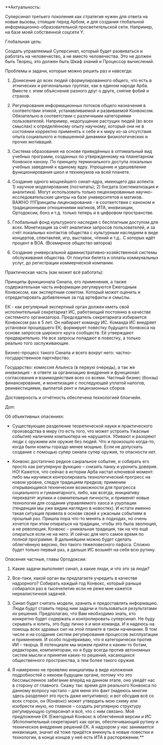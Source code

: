 **Актуальность: 

Суперсинап третьего поколения как стратегия нужен для ответа на новые вызовы, стоящие перед Арбом, и для создания глобальной информационно-образовательной просветительской сети. Например, на базе моей собственной соцсети Y.

  

Глобальная цель:

Создать управляемый Суперсинап, который будет развиваться и работать на человечество, а не вместо человечества. Это не должен быть Творец, это должен быть Шкаф знаний и Процессор вычислений. 

  

Проблемы и задачи, которые можно решить раз и навсегда:

1. Донесение до всех людей сформулированного общего, что есть в этнических и региональных группах, как в едином народе Арба. Вместе с этим объяснение разного друг о друге, снятие фобий и страхов. 
    
2. Регулирование информационных потоков общего назначения в соответствии этикой, устанавливаемой и развиваемой Конвоксом. Обязательно в соответствии с различными категориями пользователей. Например, недопущение растущих людей (во всех смыслах) к определённому опыту научному, который они не в состоянии корректно применять к себе и к миру из-за отсутствия опыта социального и повышенной динамики физиологических и прочих мотиваций.
    
3. Система образования на основе приведённых в оптимальный вид учебных программ, созданных по утвержденному на планетарном Конвоксе канону. По принципу терминального доступа локальных учебных заведений к единому ядру. Упрощение и удешевление функционирования школ и техникумов на всей планете. 
    
4. Создание одного мощнейшего синап-ядра, имеющего два аспекта: 1) научное моделирование (посчитать); 2) бигдата (систематизация и аналитика). Могут использовать только лицензированные научно-исследовательские центры на базе университетов и матиков. ВАЖНО !!!!Принципы лицензирования - в соответствии с каноном и традиционными отношениями матиков, ИТА, инквизиции, Ортодоксии, бонз и т.д. только теперь и в цифровом пространстве. 
    
5. Глобальный фонд культурного наследия с бесплатным доступом для всех. Монетизация за счёт аналитики запросов пользователей, и за счёт локальных контактов общества с культурным наследием в виде концертов, спектаклей, игр, выставок, чтений и т.д.. С которых идёт процент в ВОА. (Всемирное общество авторов)
    
6. Создание универсальной административно-хозяйственной системы обслуживания общества. От покупки билета и оплаты коммунальных услуг, до регистрации коммерческой компании. 
    

  

Практическая часть (как может всё работать):

Принципы функционала Синапа, его применения, а также содержательная часть информации регулируются Ежегодным Конвоксом, как экспертным советом. Который может оценить и отредактировать добавленные за год артефакты и смыслы.

  

ЕК - как регулярный экспертный орган должен иметь свой исполнительный секретариат ИС, работающий постоянно в качестве системного организатора. Председатель секретариата избирается Конвоксом раз в 5 лет. Он набирает команду ИС. Команда ИС внедряет установки прошедшего ЕК; формирует повестку будущего Конвокса на основе запросов широкого круга сообществ. Её утверждают предварительно. Не все запросы попадают в повестку, а только реально того заслуживающие. 

Бизнес-процесс такого Синапа и всего вокруг него: частно-государственное партнёрство. 

Государство: комиссия Альянса (в первую очередь), а так же инквизиция - в ответе за организацию внедрения и функционал согласования и взаимодействия всех со всеми. Частный бизнес (бонзы) финансирование, и монетизация с последующей уплатой налогов, реинвестициями, выплатой рент и лицензионных сборов. 

Достоверность и отчётность обеспечена технологией блокчейн.

  
  
  
  
  

Доп:

Об объективных опасениях:

* Существующее разделение теоретической науки и практического производства в миру (то есть того, что может устроить Ужасные события) наличием компьютера не нарушится. Убивают и разоряют люди с оружием или оружие без людей. Что и произошло когда-то, когда были компы гораздо менее мощные. Если не допускать создание с помощью супер синапа супер оружия, то опасности нет. 

* Конвокс достаточно редкое сакральное событие, и собирать его просто как регулярную функцию – снизить панку и уронить доверие. НО! Кажется, что сейчас в истории Арба настал ключевой момент: либо мы научимся контролировать технологический прогресс на новом уровне, следуя традициям предков; применим открывающиеся технические возможности для прогресса социального и гуманитарного, либо, как всегда, инициативу перехватят жулики и сомнительные личности, и применят новые технологии для создания управляемого хаоса и узурпации (тенденции мы уже видим наглядно в новостях). И кстати именно такая ситуация привела в основе своей к ужасным событиям в прошлый раз. Пришла пора что-то менять в подходах, но очень хочется при этом опираться на традиции, чтобы это была эволюция, а не революция. Конвокс – уникальная традиция, так на что ещё опираться если не на него. И сейчас для него самое время по полной программе. В дальнейшем можно будет сделать облегчённую версию, без такого тяжеловесного пафоса. Сложно будет только первый раз, а дальше ИС возьмёт на себя всю рутину.

  

Опасения частные, главы Ортодоксии:

1. Какие задачи выполняет синап, а какие люди, и что это за люди?

2. Все-таки, какой орган вы предлагаете учредить в качестве надзорного? Собирать каждый год Конвокс, который раньше собирался раз в тысячелетие если не реже мне кажется нереалистичной задачей.

  

1. Синап будет считать модели, хранить и предоставлять информацию. Люди будут ставить перед ним задачи и пользоваться результатами их решения. Предполагаю, что Вам необходимо знать, кто конкретно будет содержать и контролировать суперсинап. Не буду скрывать и юлить, это буду лично я и моя команда. И я надеюсь на помощь всех здравых сил на этой планете в таком начинании. В том числе и на создание систем регулирования процессов эксплуатации и применения. И особо подчёркиваю, что я категорически против ИИ – творца. В потенциале мы можем прийти к каким-то ботам, редакторам, компиляторам, но я буду всегда против автономных систем мысли и принятия каких-то решений, касающихся общественного пространства, а тем более такого оружия.
    
2. Я намеренно не проявляю инициативы в виде изложения подробностей о некоем будущем органе, потому что это бессмысленное забегание вперёд на данном этапе, оно уведёт нас в сторону от главного. Скажу так: время для реального Конвокса по данному вопросу настало – для меня это факт (надеюсь многие здесь разделяют это пусть даже интуитивно); и вот обсудив всё со всех сторон, он (Конвокс) может утвердить мою схему или изобрести иную, но главное – создать регулярную структуру регулирующую суперсинап и всё, что с ним связано. Моё предложение ЕК (Ежегодный Конвокс в облегчённой версии и ИС (Исполнительный секретариат) как орган, обеспечивающий рутину и техническое внедрение решений ЕК. А надзором у нас занимается инквизиция, значит ей тоже придётся вникнуть в новые повестки и технологии, в конце концов у неё есть ИТА в распоряжении.**